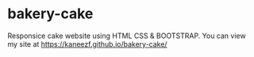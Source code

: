 # bakery-cake
Responsice cake website using HTML CSS & BOOTSTRAP.
You can view my site at https://kaneezf.github.io/bakery-cake/
